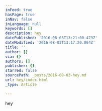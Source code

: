 ```yaml
---
inFeed: true
hasPage: true
inNav: false
inLanguage: null
keywords: []
description: hey
datePublished: '2016-08-03T13:21:00.479Z'
dateModified: '2016-08-03T13:17:20.064Z'
title: ''
author: []
via: {}
authors: []
publisher: {}
starred: false
sourcePath: _posts/2016-08-03-hey.md
url: hey/index.html
_type: Article

---
```

hey